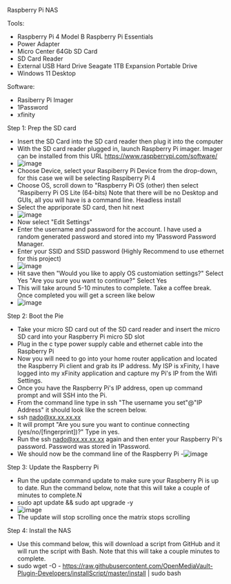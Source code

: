 Raspberry Pi NAS

Tools:
- Raspberry Pi 4 Model B
  Raspberry Pi Essentials
- Power Adapter
- Micro Center 64Gb SD Card 
- SD Card Reader
- External USB Hard Drive Seagate 1TB Expansion Portable Drive
- Windows 11 Desktop

Software:
- Rasiberry Pi Imager
- 1Password
- xfinity

Step 1: Prep the SD card
- Insert the SD Card into the SD card reader then plug it into the computer
- With the SD card reader plugged in, launch Raspberry Pi imager. Imager can be installed from this URL https://www.raspberrypi.com/software/
- ![image](https://github.com/user-attachments/assets/4ff3aa15-d3d1-40c5-b37d-fd65b563a079)
- Choose Device, select your Raspiberry Pi Device from the drop-down, for this case we will be selecting Raspiberry Pi 4
- Choose OS, scroll down to "Raspberry Pi OS (other) then select "Raspiberry Pi OS Lite (64-bits) Note that there will be no Desktop and GUIs, all you will have is a command line. Headless install
- Select the appriporate SD card, then hit next
- ![image](https://github.com/user-attachments/assets/0fa742c8-8a38-4dc7-8371-34e2cd675105)
- Now select "Edit Settings"
- Enter the username and password for the account. I have used a random generated password and stored into my 1Password Password Manager.
- Enter your SSID and SSID password (Highly Recommend to use ethernet for this project)
- ![image](https://github.com/user-attachments/assets/61050d4e-7cf0-49b3-a096-ab202663e3ce)
- Hit save then "Would you like to apply OS customiation settings?" Select Yes "Are you sure you want to continue?" Select Yes
- This will take around 5-10 minutes to complete. Take a coffee break. Once completed you will get a screen like below
- ![image](https://github.com/user-attachments/assets/714338ea-f5f5-445e-8546-ebb8df94b462)
  
Step 2: Boot the Pie
- Take your micro SD card out of the SD card reader and insert the micro SD card into your Raspberry Pi micro SD slot
- Plug in the c type power supply cable and ethernet cable into the Raspberry Pi
- Now you will need to go into your home router application and located the Raspberry Pi client and grab its IP address. My ISP is xFinity, I have logged into my xFinity application and capture my Pi's IP from the Wifi Settings.
- Once you have the Raspberry Pi's IP address, open up command prompt and will SSH into the Pi.
- From the command line type in ssh "The username you set"@"IP Address" it should look like the screen below.
- ssh nado@xx.xx.xx.xx
- It will prompt "Are you sure you want to continue connecting (yes/no/[fingerprint])?" Type in yes.
- Run the ssh nado@xx.xx.xx.xx again and then enter your Raspberry Pi's password. Password was stored in 1Password.
- We should now be the command line of the Raspberry Pi
-![image](https://github.com/user-attachments/assets/d36c3f7e-75f1-40f3-883a-ea0d83110d00)

Step 3: Update the Raspberry Pi
- Run the update command update to make sure your Raspberry Pi is up to date. Run the command below, note that this will take a couple of minutes to complete.N
- sudo apt update && sudo apt upgrade -y
- ![image](https://github.com/user-attachments/assets/3f5fd125-d6d0-4b2a-8631-c67900cfef04)
- The update will stop scrolling once the matrix stops scrolling

Step 4: Install the NAS
- Use this command below, this will download a script from GitHub and it will run the script with Bash. Note that this will take a couple minutes to complete. 
- sudo wget -O - https://raw.githubusercontent.com/OpenMediaVault-Plugin-Developers/installScript/master/install | sudo bash

